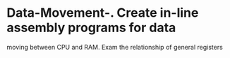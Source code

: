 # Data-Movement-. Create in-line assembly programs for data
moving between CPU and RAM. Exam the relationship of general registers
